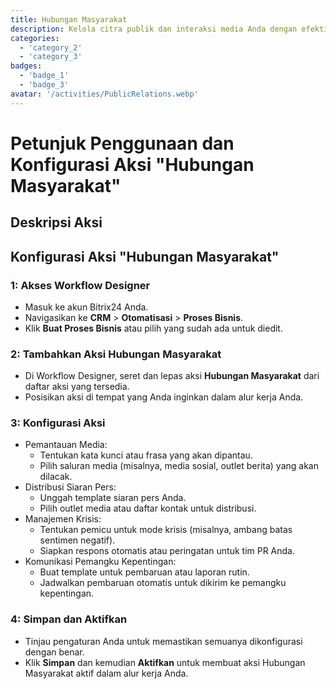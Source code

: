 ```yaml
---
title: Hubungan Masyarakat
description: Kelola citra publik dan interaksi media Anda dengan efektif.
categories: 
  - 'category_2'
  - 'category_3'
badges: 
  - 'badge_1'
  - 'badge_3'
avatar: '/activities/PublicRelations.webp'
---
```

# Petunjuk Penggunaan dan Konfigurasi Aksi "Hubungan Masyarakat"

## Deskripsi Aksi

## **Konfigurasi Aksi "Hubungan Masyarakat"**

### 1: Akses Workflow Designer
- Masuk ke akun Bitrix24 Anda.
- Navigasikan ke **CRM** > **Otomatisasi** > **Proses Bisnis**.
- Klik **Buat Proses Bisnis** atau pilih yang sudah ada untuk diedit.

### 2: Tambahkan Aksi Hubungan Masyarakat
- Di Workflow Designer, seret dan lepas aksi **Hubungan Masyarakat** dari daftar aksi yang tersedia.
- Posisikan aksi di tempat yang Anda inginkan dalam alur kerja Anda.

### 3: Konfigurasi Aksi
- Pemantauan Media:
  - Tentukan kata kunci atau frasa yang akan dipantau.
  - Pilih saluran media (misalnya, media sosial, outlet berita) yang akan dilacak.
- Distribusi Siaran Pers:
  - Unggah template siaran pers Anda.
  - Pilih outlet media atau daftar kontak untuk distribusi.
- Manajemen Krisis:
  - Tentukan pemicu untuk mode krisis (misalnya, ambang batas sentimen negatif).
  - Siapkan respons otomatis atau peringatan untuk tim PR Anda.
- Komunikasi Pemangku Kepentingan:
  - Buat template untuk pembaruan atau laporan rutin.
  - Jadwalkan pembaruan otomatis untuk dikirim ke pemangku kepentingan.

### 4: Simpan dan Aktifkan
- Tinjau pengaturan Anda untuk memastikan semuanya dikonfigurasi dengan benar.
- Klik **Simpan** dan kemudian **Aktifkan** untuk membuat aksi Hubungan Masyarakat aktif dalam alur kerja Anda.